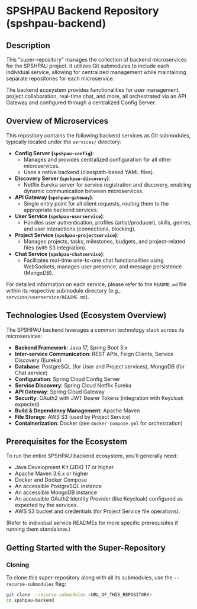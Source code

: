 # SPSHPAU Backend Repository (spshpau-backend)

## Description

This "super-repository" manages the collection of backend microservices for the SPSHPAU project. It utilizes Git submodules to include each individual service, allowing for centralized management while maintaining separate repositories for each microservice.

The backend ecosystem provides functionalities for user management, project collaboration, real-time chat, and more, all orchestrated via an API Gateway and configured through a centralized Config Server.

## Overview of Microservices

This repository contains the following backend services as Git submodules, typically located under the `services/` directory:

* **Config Server (`spshpau-config`)**:
    * Manages and provides centralized configuration for all other microservices.
    * Uses a native backend (classpath-based YAML files).
* **Discovery Server (`spshpau-discovery`)**:
    * Netflix Eureka server for service registration and discovery, enabling dynamic communication between microservices.
* **API Gateway (`spshpau-gateway`)**:
    * Single entry point for all client requests, routing them to the appropriate backend services.
* **User Service (`spshpau-userservice`)**:
    * Handles user authentication, profiles (artist/producer), skills, genres, and user interactions (connections, blocking).
* **Project Service (`spshpau-projectservice`)**:
    * Manages projects, tasks, milestones, budgets, and project-related files (with S3 integration).
* **Chat Service (`spshpau-chatservice`)**:
    * Facilitates real-time one-to-one chat functionalities using WebSockets, manages user presence, and message persistence (MongoDB).

For detailed information on each service, please refer to the `README.md` file within its respective submodule directory (e.g., `services/userservice/README.md`).

## Technologies Used (Ecosystem Overview)

The SPSHPAU backend leverages a common technology stack across its microservices:

* **Backend Framework**: Java 17, Spring Boot 3.x
* **Inter-service Communication**: REST APIs, Feign Clients, Service Discovery (Eureka)
* **Database**: PostgreSQL (for User and Project services), MongoDB (for Chat service)
* **Configuration**: Spring Cloud Config Server
* **Service Discovery**: Spring Cloud Netflix Eureka
* **API Gateway**: Spring Cloud Gateway
* **Security**: OAuth2 with JWT Bearer Tokens (integration with Keycloak expected)
* **Build & Dependency Management**: Apache Maven
* **File Storage**: AWS S3 (used by Project Service)
* **Containerization**: Docker (see `docker-compose.yml` for orchestration)

## Prerequisites for the Ecosystem

To run the entire SPSHPAU backend ecosystem, you'll generally need:

* Java Development Kit (JDK) 17 or higher
* Apache Maven 3.6.x or higher
* Docker and Docker Compose
* An accessible PostgreSQL instance
* An accessible MongoDB instance
* An accessible OAuth2 Identity Provider (like Keycloak) configured as expected by the services.
* AWS S3 bucket and credentials (for Project Service file operations).

(Refer to individual service READMEs for more specific prerequisites if running them standalone.)

## Getting Started with the Super-Repository

### Cloning

To clone this super-repository along with all its submodules, use the `--recurse-submodules` flag:

```bash
git clone --recurse-submodules <URL_OF_THIS_REPOSITORY>
cd spshpau-backend
